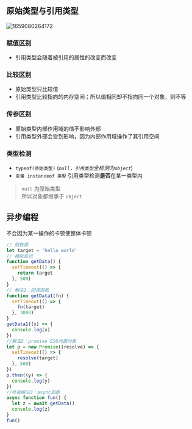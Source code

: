 ## 原始类型与引用类型

![1659080264172](@img/1659080264172.png)

### 赋值区别

- 引用类型会随着被引用的属性的改变而改变

### 比较区别

- 原始类型只比较值
- 引用类型比较指向的内存空间；所以值相同却不指向同一个对象，则不等

### 传参区别

- 原始类型内部作用域的值不影响外部
- 引用类型外部会受到影响，因为内部作用域操作了其引用空间

### 类型检测

- `typeof(原始类型)` (_`null`，`引用类型`全检测为`object`_)
- `变量 instanceof 类型` 引用类型检测**是否**在某一类型内

> `null` 为原始类型  
> 所以对象都继承于 `object`

## 异步编程

不会因为某一操作的卡顿使整体卡顿

```js
// 假数据
let target = 'hello world'
// 模拟延迟
function getData() {
  setTimeout(() => {
    return target
  }, 500)
}
// 解法1：回调函数
function getData1(fn) {
  setTimeout(() => {
    fn(target)
  }, 3000)
}
getData1((x) => {
  console.log(x)
})
//解法2：promise ES6内置对象
let p = new Promise((resolve) => {
  setTimeout(() => {
    resolve(target)
  }, 500)
})
p.then((y) => {
  console.log(y)
})
//终极解法3：async函数
async function fun() {
  let z = await getData()
  console.log(z)
}
fun()
```
